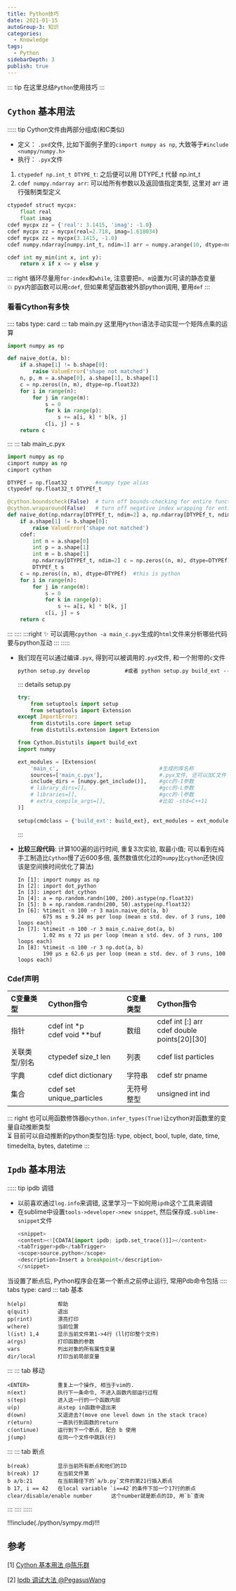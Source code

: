 ```yaml
---
title: Python技巧
date: 2021-01-15
autoGroup-3: 知识 
categories:
  - Knowledge
tags:
  - Python
sidebarDepth: 3
publish: true
---
```



::: tip
在这里总结`Python`使用技巧
:::

<!-- more -->

## `Cython` 基本用法
::::: tip Cython文件由两部分组成(和C类似)
- 定义： `.pxd`文件, 比如下面例子里的`cimport numpy as np`, 大致等于`#include <numpy/numpy.h>`
- 执行： `.pyx`文件

1. `ctypedef np.int_t DTYPE_t`: 之后便可以用 DTYPE_t 代替 np.int_t
2. `cdef numpy.ndarray arr`: 可以给所有参数以及返回值指定类型, 这里对 arr 进行强制类型定义
```python
ctypedef struct mycpx:
    float real
    float imag
cdef mycpx zz = {'real': 3.1415, 'imag': -1.0}
cdef mycpx zz = mycpx(real=2.718, imag=1.618034)
cdef mycpx zz = mycpx(3.1415, -1.0)
cdef numpy.ndarray[numpy.int_t, ndim=1] arr = numpy.arange(10, dtype=numpy.int)

cdef int my_min(int x, int y):
    return x if x <= y else y
```
::: right
循环尽量用`for-index`和`while`, 注意要把`n, m`设置为`C`可读的静态变量<br>
💥 pyx内部函数可以用`cdef`, 但如果希望函数被外部python调用, 要用`def`
:::
### 看看Cython有多快
:::: tabs type: card
::: tab main.py
这里用`Python`语法手动实现一个矩阵点乘的运算
```python
import numpy as np

def naive_dot(a, b):
    if a.shape[1] != b.shape[0]:
        raise ValueError('shape not matched')
    n, p, m = a.shape[0], a.shape[1], b.shape[1]
    c = np.zeros((n, m), dtype=np.float32)
    for i in range(n):
        for j in range(m):
            s = 0
            for k in range(p):
                s += a[i, k] * b[k, j]
            c[i, j] = s
    return c
```
:::
::: tab main_c.pyx
``` python
import numpy as np
cimport numpy as np
cimport cython

DTYPEf = np.float32         #numpy type alias
ctypedef np.float32_t DTYPEf_t

@cython.boundscheck(False)  # turn off bounds-checking for entire function
@cython.wraparound(False)   # turn off negative index wrapping for entire function
def naive_dot(np.ndarray[DTYPEf_t, ndim=2] a, np.ndarray[DTYPEf_t, ndim=2] b):
    if a.shape[1] != b.shape[0]:
        raise ValueError('shape not matched')
    cdef:
        int n = a.shape[0]
        int p = a.shape[1]
        int m = b.shape[1]
        np.ndarray[DTYPEf_t, ndim=2] c = np.zeros((n, m), dtype=DTYPEf)
        DTYPEf_t s
    c = np.zeros((n, m), dtype=DTYPEf)  #this is python
    for i in range(n):
        for j in range(m):
            s = 0
            for k in range(p):
                s += a[i, k] * b[k, j]
            c[i, j] = s
    return c
```
:::
::::
:::right
✨ 可以调用`cpython -a main_c.pyx`生成的`html`文件来分析哪些代码要与python互动
:::
:::::

- 我们现在可以通过编译`.pyx`, 得到可以被调用的`.pyd`文件, 和一个附带的`c`文件
    ```cmd
    python setup.py develop           #或者 python setup.py build_ext --inplace
    ```
    ::: details setup.py
    ```python 
    try:
        from setuptools import setup
        from setuptools import Extension
    except ImportError:
        from distutils.core import setup
        from distutils.extension import Extension

    from Cython.Distutils import build_ext
    import numpy

    ext_modules = [Extension(
        'main_c',                                #生成的库名称
        sources=['main_c.pyx'],                  #.pyx文件, 还可以加C文件
        include_dirs = [numpy.get_include()],    #gcc的-I参数
        # library_dirs=[],                       #gcc的-L参数
        # libraries=[],                          #gcc的-l参数
        # extra_compile_args=[],                 #比如 -std=C++11
    )]
                             
    setup(cmdclass = {'build_ext': build_ext}, ext_modules = ext_modules)
    ```
    :::

- __比较三段代码__: 计算100遍的运行时间, 重复3次实验, 取最小值; 可以看到在纯手工制造比`Cython`慢了近600多倍, 虽然数值优化过的`numpy`比`cython`还快(应该是空间换时间优化了算法)
    ```python{7,9,11}
    In [1]: import numpy as np
    In [2]: import dot_python
    In [3]: import dot_cython
    In [4]: a = np.random.randn(100, 200).astype(np.float32)
    In [5]: b = np.random.randn(200, 50).astype(np.float32)
    In [6]: %timeit -n 100 -r 3 main.naive_dot(a, b)
            675 ms ± 9.24 ms per loop (mean ± std. dev. of 3 runs, 100 loops each)
    In [7]: %timeit -n 100 -r 3 main_c.naive_dot(a, b)
            1.02 ms ± 72 µs per loop (mean ± std. dev. of 3 runs, 100 loops each)
    In [8]: %timeit -n 100 -r 3 np.dot(a, b)
            190 µs ± 62.6 µs per loop (mean ± std. dev. of 3 runs, 100 loops each)
    ```
### Cdef声明
<table>
    <thead>
        <tr>
            <th align="left">C变量类型</th>
            <th align="left">Cython指令</th>
            <th align="left">C变量类型</th>
            <th align="left">Cython指令</th>
        </tr>
    </thead>
    <tbody>
        <tr>
            <td align="left">指针</td>
            <td align="left">cdef int *p<br>cdef void **buf</td>
            <td align="left">数组</td>
            <td align="left">cdef int [:] arr<br>cdef double points[20][30]</td>
        </tr>
        <tr>
            <td align="left">关联类型/别名</td>
            <td align="left">ctypedef size_t len</td>
            <td align="left">列表</td>
            <td align="left">cdef list particles</td>
        </tr>
        <tr>
            <td align="left">字典</td>
            <td align="left">cdef dict dictionary</td>
            <td align="left">字符串</td>
            <td align="left">cdef str pname</td>
        </tr>
        <tr>
            <td align="left">集合</td>
            <td align="left">cdef set unique_particles</td>
            <td align="left">无符号整型</td>
            <td align="left">unsigned int ind</td>
        </tr>
    </tbody>
</table>

::: right
也可以用函数修饰器`@cython.infer_types(True)`让cython对函数里的变量自动推断类型<br>
⏳ 目前可以自动推断的python类型包括: type, object, bool, tuple, date, time, timedelta, bytes, datetime
:::


## `Ipdb` 基本用法
::::: tip ipdb 调错
- 以前喜欢通过`log.info`来调错, 这里学习一下如何用`ipdb`这个工具来调错
- 在sublime中设置`tools->developer->new snippet`, 然后保存成`.sublime-snippet`文件
    ```python
    <snippet>
    <content><![CDATA[import ipdb; ipdb.set_trace()]]></content>
    <tabTrigger>pdb</tabTrigger>
    <scope>source.python</scope>
    <description>Insert a breakpoint</description>
    </snippet>
    ```

当设置了断点后, Python程序会在第一个断点之前停止运行, 常用Pdb命令包括
:::: tabs type: card
::: tab 基本
```{3-8}
h(elp)          帮助
q(quit)         退出
pp(rint)        漂亮打印
w(here)         当前位置
l(ist) 1,4      显示当前文件第1->4行 (ll打印整个文件)
a(rgs)          打印函数的参数
vars            列出对象的所有属性变量
dir/local       打印当前局部变量
```
:::
::: tab 移动
```{1}
<ENTER>         重复上一个操作, 相当于vim的.
n(ext)          执行下一条命令, 不进入函数内部运行过程
s(tep)          进入这一行的一个函数内部
u(p)            从step in函数中退出来
d(own)          又退进去?(move one level down in the stack trace)
r(eturn)        一直执行到函数的return
c(ontinue)      运行到下一个断点, 配合 b 使用
j(ump)          在同一个文件中跳跃(行)
```
:::
::: tab 断点
```{4}
b(reak)         显示当前所有断点和他们的ID
b(reak) 17      在当前文件第
b a/b:21        在当前路径下的`a/b.py`文件的第21行插入断点
b 17, i == 42   在local variable `i==42`的条件下加一个17行的断点
clear/disable/enable number      这个number就是断点的ID, 用`b`查询
```
:::
::::
:::::

!!!include(./python/sympy.md)!!!





## 参考

[1] [Cython 基本用法 @陈乐群](https://zhuanlan.zhihu.com/p/24311879)

[2] [Ipdb 调试大法 @PegasusWang](https://zhuanlan.zhihu.com/p/36810978)